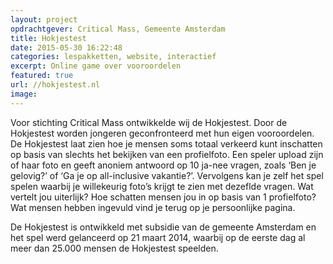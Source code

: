 ```yaml
---
layout: project
opdrachtgever: Critical Mass, Gemeente Amsterdam
title: Hokjestest
date: 2015-05-30 16:22:48
categories: lespakketten, website, interactief
excerpt: Online game over vooroordelen
featured: true
url: //hokjestest.nl
image: 
---
```

Voor stichting Critical Mass ontwikkelde wij de Hokjestest. Door de Hokjestest worden jongeren geconfronteerd met hun eigen vooroordelen. De Hokjestest laat zien hoe je mensen soms totaal verkeerd kunt inschatten op basis van slechts het bekijken van een profielfoto. Een speler upload zijn of haar foto en geeft anoniem antwoord op 10 ja-nee vragen, zoals ‘Ben je gelovig?’ of ‘Ga je op all-inclusive vakantie?’. Vervolgens kan je zelf het spel spelen waarbij je willekeurig foto’s krijgt te zien met dezeflde vragen. Wat vertelt jou uiterlijk? Hoe schatten mensen jou in op basis van 1 profielfoto? Wat mensen hebben ingevuld vind je terug op je persoonlijke pagina.

De Hokjestest is ontwikkeld met subsidie van de gemeente Amsterdam en het spel werd gelanceerd op 21 maart 2014, waarbij op de eerste dag al meer dan 25.000 mensen de Hokjestest speelden.
